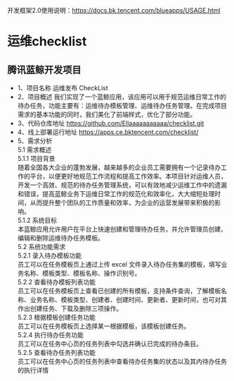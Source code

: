 开发框架2.0使用说明：https://docs.bk.tencent.com/blueapps/USAGE.html
# 运维checklist
## 腾讯蓝鲸开发项目
- 1、项目名称
运维发布 CheckList
- 2、项目概述
我们实现了一个蓝鲸应用，该应用可以用于规范运维日常工作的待办任务，功能主要有：运维待办模板管理、运维待办任务管理。在完成项目需求的基本功能的同时，我们美化了前端样式，优化了部分功能。  
- 3、代码仓库地址
https://github.com/Ellaaaaaaaaaaa/checklist.git   
- 4、线上部署运行地址
https://apps.ce.bktencent.com/checklist/  
- 5、需求分析  
5.1 需求概述   
5.1.1 项目背景   
随着全国各大企业的蓬勃发展，越来越多的企业员工需要拥有一个记录待办工作的平台，以便更好地规范工作流程和提高工作效率。本项目针对运维人员，开发一个高效、规范的待办任务管理系统，可以有效地减少运维工作中的遗漏和错误，提高蓝鲸业务下运维日常工作的规范化和效率化，大大缩短处理时间，从而提升整个团队的工作质量和效率，为企业的运营发展带来积极的影响。  
5.1.2 系统目标   
本蓝鲸应用允许用户在平台上快速创建和管理待办任务，并允许管理员创建、编辑和删除运维待办任务模板。  
5.2 系统功能需求   
5.2.1 录入待办模板功能    
员工可以在任务模板页上通过上传 excel 文件录入待办任务集的模板，填写业务名称、模板类型、模板名称、操作识别号。  
5.2.2 查看待办模板列表功能   
员工可以在任务模板页上查看已创建的所有模板，支持条件查询，了解模板名称、业务名称、模板类型、创建者、创建时间、更新者、更新时间，也可对其作出创建任务、下载及删除三项操作。  
5.2.3 根据模板创建任务功能   
员工可以在任务模板页上选择某一根据模板，该模板创建任务。  
5.2.4 执行待办任务功能  
员工可以在任务中心页的任务列表中勾选并确认已完成的待办条目。  
5.2.5 查看待办任务列表功能  
员工可以在任务中心页的任务列表中查看待办任务集的状态以及其内待办任务的执行详情   
